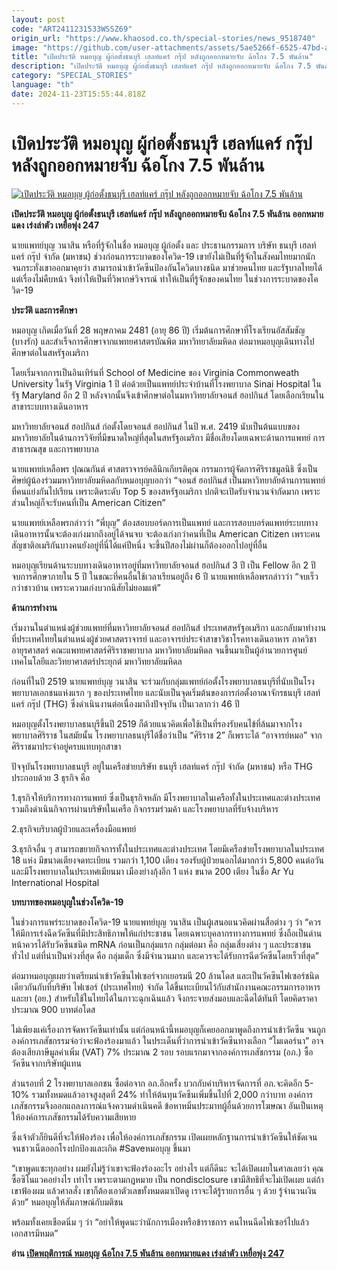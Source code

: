 ```yaml
---
layout: post
code: "ART2411231533WSSZ69"
origin_url: "https://www.khaosod.co.th/special-stories/news_9518740"
image: "https://github.com/user-attachments/assets/5ae5266f-6525-47bd-ab15-82aeff96b7b4"
title: "เปิดประวัติ หมอบุญ ผู้ก่อตั้งธนบุรี เฮลท์แคร์ กรุ๊ป หลังถูกออกหมายจับ ฉ้อโกง 7.5 พันล้าน"
description: "เปิดประวัติ หมอบุญ ผู้ก่อตั้งธนบุรี เฮลท์แคร์ กรุ๊ป หลังถูกออกหมายจับ ฉ้อโกง 7.5 พันล้าน ออกหมายแดง เร่งล่าตัว เหยื่อพุ่ง 247"
category: "SPECIAL_STORIES"
language: "th"
date: 2024-11-23T15:55:44.818Z
---
```


# เปิดประวัติ หมอบุญ ผู้ก่อตั้งธนบุรี เฮลท์แคร์ กรุ๊ป หลังถูกออกหมายจับ ฉ้อโกง 7.5 พันล้าน

[![เปิดประวัติ หมอบุญ ผู้ก่อตั้งธนบุรี เฮลท์แคร์ กรุ๊ป หลังถูกออกหมายจับ ฉ้อโกง 7.5 พันล้าน](https://www.khaosod.co.th/wpapp/uploads/2024/11/boon1.jpg "เปิดประวัติ หมอบุญ ผู้ก่อตั้งธนบุรี เฮลท์แคร์ กรุ๊ป หลังถูกออกหมายจับ ฉ้อโกง 7.5 พันล้าน")](https://www.khaosod.co.th/wpapp/uploads/2024/11/boon1.jpg)

**เปิดประวัติ หมอบุญ ผู้ก่อตั้งธนบุรี เฮลท์แคร์ กรุ๊ป หลังถูกออกหมายจับ ฉ้อโกง 7.5 พันล้าน ออกหมายแดง เร่งล่าตัว เหยื่อพุ่ง 247**

นายแพทย์บุญ วนาสิน หรือที่รู้จักในชื่อ หมอบุญ ผู้ก่อตั้ง และ ประธานกรรมการ บริษัท ธนบุรี เฮลท์แคร์ กรุ๊ป จำกัด (มหาชน) ช่วงก่อนการระบาดของโควิด-19 เขายังไม่เป็นที่รู้จักในสังคมไทยมากนัก จนกระทั่งเขาออกมาคุยว่า สามารถนำเข้าวัคซีนป้องกันโควิดบางชนิด มาช่วยคนไทย และรัฐบาลไทยได้ แต่เรื่องไม่คืบหน้า จึงทำให้เป็นที่วิพากษ์วิจารณ์ ทำให้เป็นที่รู้จักของคนไทย ในช่วงการระบาดของโควิด-19

**ประวัติ และการศึกษา**

หมอบุญ เกิดเมื่อวันที่ 28 พฤษภาคม 2481 (อายุ 86 ปี) เริ่มต้นการศึกษาที่โรงเรียนอัสสัมชัญ (บางรัก) และสำเร็จการศึกษาจากแพทยศาสตรบัณพิต มหาวิทยาลัยมหิดล ต่อมาหมอบุญเดินทางไปศึกษาต่อในสหรัฐอเมริกา

โดยเริ่มจากการเป็นอินเทิร์นที่ School of Medicine ของ Virginia Commonweath University ในรัฐ Virginia 1 ปี ต่อด้วยเป็นแพทย์ประจำบ้านที่โรงพยาบาล Sinai Hospital ในรัฐ Maryland อีก 2 ปี หลังจากนั้นจึงเข้าศึกษาต่อในมหาวิทยาลัยจอนส์ ฮอปกินส์ โดยเลือกเรียนในสาขาระบบทางเดินอาหาร

มหาวิทยาลัยจอนส์ ฮอปกินส์ ก่อตั้งโดยจอนส์ ฮอปกินส์ ในปี พ.ศ. 2419 นับเป็นต้นแบบของมหาวิทยาลัยในด้านการวิจัยที่มีขนาดใหญ่ที่สุดในสหรัฐอเมริกา มีชื่อเสียงโดยเฉพาะด้านการแพทย์ การสาธารณสุข และการพยาบาล

นายแพทย์เหลือพร ปุณณกันต์ ศาสตราจารย์คลินิกเกียรติคุณ กรรมการผู้จัดการศิริราชมูลนิธิ ซึ่งเป็นศิษย์ผู้น้องร่วมมหาวิทยาลัยมหิดลกับหมอบุญบอกว่า “จอนส์ ฮอปกินส์ เป็นมหาวิทยาลัยด้านการแพทย์ที่คนแย่งกันไปเรียน เพราะติดระดับ Top 5 ของสหรัฐอเมริกา ปกติจะเปิดรับจำนวนจำกัดมาก เพราะส่วนใหญ่ก็จะรับคนที่เป็น American Citizen”

นายแพทย์เหลือพรกล่าวว่า “พี่บุญ” ต้องสอบบอร์ดการเป็นแพทย์ และการสอบบอร์ดแพทย์ระบบทางเดินอาหารนั้นจะต้องเก่งมากถึงอยู่ได้จนจบ จะต้องเก่งกว่าคนที่เป็น American Citizen เพราะคนสัญชาติอเมริกันบางคนยังอยู่ที่นี่ได้แค่ปีหนึ่ง จะขึ้นปีสองไม่ผ่านก็ต้องออกไปอยู่ที่อื่น

หมอบุญเรียนด้านระบบทางเดินอาหารอยู่ที่มหาวิทยาลัยจอนส์ ฮอปกินส์ 3 ปี เป็น Fellow อีก 2 ปี จบการศึกษาภายใน 5 ปี ในขณะที่คนอื่นใช้เวลาเรียนอยู่ถึง 6 ปี นายแพทย์เหลือพรกล่าวว่า “จบเร็วกว่าชาวบ้าน เพราะความเก่งบวกนิสัยไม่ยอมแพ้”

**ด้านการทำงาน**

เริ่มงานในตำแหน่งผู้ช่วยแพทย์ที่มหาวิทยาลัยจอนส์ ฮอปกินส์ ประเทศสหรัฐอเมริกา และกลับมาทำงานที่ประเทศไทยในตำแหน่งผู้ช่วยศาสตราจารย์ และอาจารย์ประจำสาขาวิชาโรคทางเดินอาหาร ภาควิชาอายุรศาสตร์ คณะแพทยศาสตร์ศิริราชพยาบาล มหาวิทยาลัยมหิดล จนขึ้นมาเป็นผู้อำนวยการศูนย์เทคโนโลยีและวิทยาศาสตร์ประยุกต์ มหาวิทยาลัยมหิดล

ก่อนที่ในปี 2519 นายแพทย์บุญ วนาสิน จะร่วมกับกลุ่มแพทย์ก่อตั้งโรงพยาบาลธนบุรีที่นับเป็นโรงพยาบาลเอกชนแห่งแรก ๆ ของประเทศไทย และนับเป็นจุดเริ่มต้นของการก่อตั้งอาณาจักรธนบุรี เฮลท์แคร์ กรุ๊ป (THG) ซึ่งดำเนินงานต่อเนื่องมาถึงปัจจุบัน เป็นเวลากว่า 46 ปี

หมอบุญตั้งโรงพยาบาลธนบุรีขึ้นปี 2519 ก็ด้วยแนวคิดเพื่อใช้เป็นที่รองรับคนไข้ที่ล้นมาจากโรงพยาบาลศิริราช ในสมัยนั้น โรงพยาบาลธนบุรีได้ชื่อว่าเป็น “ศิริราช 2” ก็เพราะได้ “อาจารย์หมอ” จากศิริราชมาประจำอยู่ครบแทบทุกสาขา

ปัจจุบันโรงพยาบาลธนบุรี อยู่ในเครือข่ายบริษัท ธนบุรี เฮลท์แคร์ กรุ๊ป จำกัด (มหาชน) หรือ THG ประกอบด้วย 3 ธุรกิจ คือ

1.ธุรกิจให้บริการทางการแพทย์ ซึ่งเป็นธุรกิจหลัก มีโรงพยาบาลในเครือทั้งในประเทศและต่างประเทศ รวมถึงดำเนินกิจการผ่านบริษัทในเครือ กิจกรรมร่วมค้า และโรงพยาบาลที่รับจ้างบริหาร

2.ธุรกิจบริบาลผู้ป่วยและเครื่องมือแพทย์

3.ธุรกิจอื่น ๆ สามารถขยายกิจการทั้งในประเทศและต่างประเทศ โดยมีเครือข่ายโรงพยาบาลในประเทศ 18 แห่ง มีขนาดเตียงจดทะเบียน รวมกว่า 1,100 เตียง รองรับผู้ป่วยนอกได้มากกว่า 5,800 คนต่อวัน และมีโรงพยาบาลในประเทศเมียนมา เมืองย่างกุ้งอีก 1 แห่ง ขนาด 200 เตียง ในชื่อ Ar Yu International Hospital

**บทบาทของหมอบุญในช่วงโควิด-19**

ในช่วงการแพร่ระบาดของโควิด-19 นายแพทย์บุญ วนาสิน เป็นผู้เสนอแนวคิดผ่านสื่อต่าง ๆ ว่า “ควรให้มีการเร่งฉีดวัคซีนที่มีประสิทธิภาพให้แก่ประชาชน โดยเฉพาะบุคลากรทางการแพทย์ ซึ่งถือเป็นด่านหน้าควรได้รับวัคซีนชนิด mRNA ก่อนเป็นกลุ่มแรก กลุ่มต่อมา คือ กลุ่มเสี่ยงต่าง ๆ และประชาชนทั่วไป แต่ที่น่าเป็นห่วงที่สุด คือ กลุ่มเด็ก ซึ่งมีจำนวนมาก และควรจะได้รับการฉีดวัคซีนโดยเร็วที่สุด”

ต่อมาหมอบุญเผยว่าเตรียมนำเข้าวัคซีนไฟเซอร์จากเยอรมนี 20 ล้านโดส และเป็นวัคซีนไฟเซอร์ชนิดเดียวกันกับที่บริษัท ไฟเซอร์ (ประเทศไทย) จำกัด ได้ขึ้นทะเบียนไว้กับสำนักงานคณะกรรมการอาหารและยา (อย.) สำหรับใช้ในไทยได้ในภาวะฉุกเฉินแล้ว จึงกระจายส่งมอบและฉีดได้ทันที โดยคิดราคาประมาณ 900 บาทต่อโดส

ไม่เพียงแค่เรื่องการจัดหาวัคซีนเท่านั้น แต่ก่อนหน้านี้หมอบุญก็เคยออกมาพูดถึงการนำเข้าวัคซีน จนถูกองค์การเภสัชกรรมจ่อว่าจะฟ้องร้องมาแล้ว ในประเด็นที่ว่าการนำเข้าวัคซีนทางเลือก “โมเดอร์นา” อาจต้องเสียภาษีมูลค่าเพิ่ม (VAT) 7% ประมาณ 2 รอบ รอบแรกมาจากองค์การเภสัชกรรม (อภ.) ซื้อวัคซีนจากบริษัทผู้แทน

ส่วนรอบที่ 2 โรงพยาบาลเอกชน ซื้อต่อจาก อภ.อีกครั้ง บวกกับค่าบริหารจัดการที่ อภ.จะคิดอีก 5-10% รวมทั้งหมดแล้วอาจสูงสุดที่ 24% ทำให้ต้นทุนวัคซีนเพิ่มขึ้นไปที่ 2,000 กว่าบาท องค์การเภสัชกรรมจึงออกแถลงการณ์แจ้งความดำเนินคดี ข้อหาหมิ่นประมาทผู้อื่นด้วยการโฆษณา อันเป็นเหตุให้องค์การเภสัชกรรมได้รับความเสียหาย

ซึ่งเจ้าตัวก็ยินดีที่จะให้ฟ้องร้อง เพื่อให้องค์การเภสัชกรรม เปิดเผยหลักฐานการนำเข้าวัคซีนให้ชัดเจน จนชาวเน็ตออกโรงปกป้องและเกิด #Saveหมอบุญ ขึ้นมา

“เขาพูดแซะทุกอย่าง ผมยังไม่รู้ว่าเขาจะฟ้องร้องอะไร อย่างไร แต่ก็ดีนะ จะได้เปิดเผยในศาลเลยว่า คุณซื้อซิโนแวคอย่างไร เท่าไร เพราะตามกฎหมาย เป็น nondisclosure เขามีสิทธิที่จะไม่เปิดเผย แต่ถ้าเขาฟ้องผม แล้วศาลสั่ง เขาก็ต้องเอาตัวเลขทั้งหมดมาเปิดดู เราจะได้รู้รายการอื่น ๆ ด้วย รู้จำนวนเงินด้วย” หมอบุญให้สัมภาษณ์กับมติชน

พร้อมทั้งเคยเชือดนิ่ม ๆ ว่า “อย่าให้พูดนะว่านักการเมืองหรือข้าราชการ คนไหนฉีดไฟเซอร์ไปแล้ว เอกสารมีหมด”

**อ่าน [เปิดพฤติการณ์ หมอบุญ ฉ้อโกง 7.5 พันล้าน ออกหมายแดง เร่งล่าตัว เหยื่อพุ่ง 247](https://www.khaosod.co.th/breaking-news/news_9518144)**